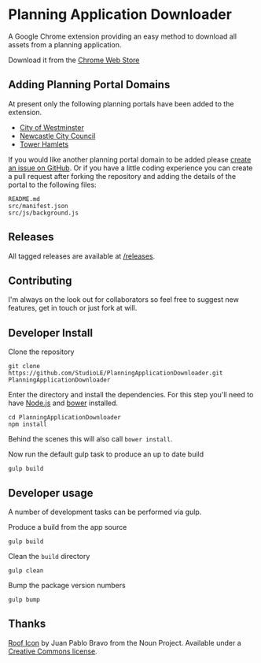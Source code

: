 # Planning Application Downloader

A Google Chrome extension providing an easy method to download all assets from a planning application.

Download it from the [Chrome Web Store](https://chrome.google.com/webstore/detail/cinlipnkidejahanokkmacfedcnkklga)

## Adding Planning Portal Domains

At present only the following planning portals have been added to the extension.

- [City of Westminster](http://idoxpa.westminster.gov.uk/online-applications/)
- [Newcastle City Council](https://publicaccessapplications.newcastle.gov.uk/online-applications/)
- [Tower Hamlets](https://development.towerhamlets.gov.uk/online-applications/)

If you would like another planning portal domain to be added please [create an issue on GitHub](https://github.com/StudioLE/PlanningApplicationDownloader/issues/new). Or if you have a little coding experience you can create a pull request after forking the repository and adding the details of the portal to the following files:

```
README.md
src/manifest.json
src/js/background.js
```

## Releases

All tagged releases are available at [/releases](https://github.com/StudioLE/PlanningApplicationDownloader/releases).

## Contributing

I'm always on the look out for collaborators so feel free to suggest new features, get in touch or just fork at will.

## Developer Install

Clone the repository

```
git clone https://github.com/StudioLE/PlanningApplicationDownloader.git PlanningApplicationDownloader
```

Enter the directory and install the dependencies. For this step you'll need to have [Node.js](https://nodejs.org/) and [bower](http://bower.io/) installed.

```
cd PlanningApplicationDownloader
npm install
```

Behind the scenes this will also call `bower install`.

Now run the default gulp task to produce an up to date build

```
gulp build
```

## Developer usage

A number of development tasks can be performed via gulp.

Produce a build from the app source
```
gulp build
```
Clean the `build` directory 
```
gulp clean
```
Bump the package version numbers
```
gulp bump
```

## Thanks

[Roof Icon](https://thenounproject.com/term/roof/369098)  by Juan Pablo Bravo from the Noun Project. Available under a [Creative Commons license](https://creativecommons.org/licenses/by/3.0/us/).